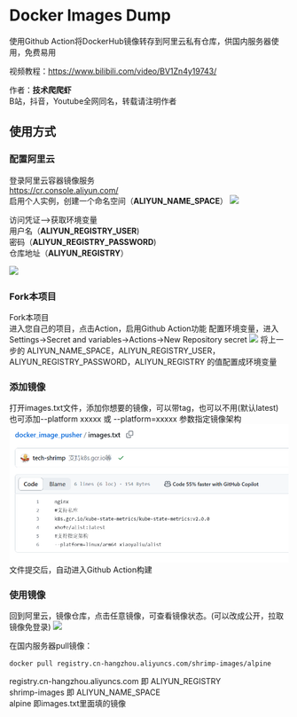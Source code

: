 # Docker Images Dump

使用Github Action将DockerHub镜像转存到阿里云私有仓库，供国内服务器使用，免费易用

视频教程：https://www.bilibili.com/video/BV1Zn4y19743/

作者：**技术爬爬虾**<br>
B站，抖音，Youtube全网同名，转载请注明作者<br>

## 使用方式


### 配置阿里云
登录阿里云容器镜像服务<br>
https://cr.console.aliyun.com/<br>
启用个人实例，创建一个命名空间（**ALIYUN_NAME_SPACE**）
![](/doc/命名空间.png)

访问凭证–>获取环境变量<br>
用户名（**ALIYUN_REGISTRY_USER**)<br>
密码（**ALIYUN_REGISTRY_PASSWORD**)<br>
仓库地址（**ALIYUN_REGISTRY**）<br>

![](/doc/用户名密码.png)


### Fork本项目
Fork本项目<br>
进入您自己的项目，点击Action，启用Github Action功能
配置环境变量，进入Settings->Secret and variables->Actions->New Repository secret
![](doc/配置环境变量.png)
将上一步的 ALIYUN_NAME_SPACE，ALIYUN_REGISTRY_USER，ALIYUN_REGISTRY_PASSWORD，ALIYUN_REGISTRY
的值配置成环境变量

### 添加镜像
打开images.txt文件，添加你想要的镜像，可以带tag，也可以不用(默认latest)<br>
也可添加--platform xxxxx 或 --platform=xxxxx 参数指定镜像架构<br>
![](doc/images.png)
文件提交后，自动进入Github Action构建


### 使用镜像
回到阿里云，镜像仓库，点击任意镜像，可查看镜像状态。(可以改成公开，拉取镜像免登录)
![](doc/开始使用.png)

在国内服务器pull镜像：<br>
```
docker pull registry.cn-hangzhou.aliyuncs.com/shrimp-images/alpine
```
registry.cn-hangzhou.aliyuncs.com 即 ALIYUN_REGISTRY<br>
shrimp-images 即 ALIYUN_NAME_SPACE<br>
alpine 即images.txt里面填的镜像<br>
